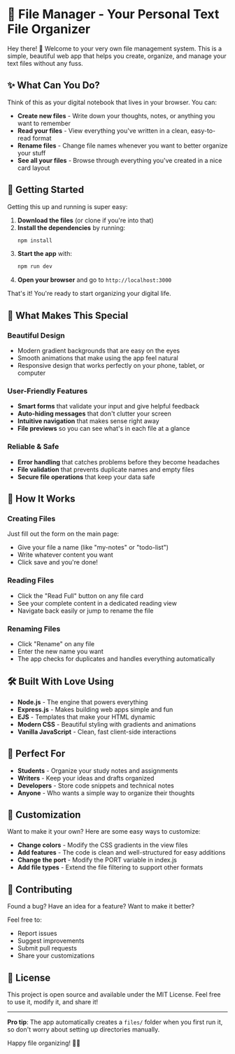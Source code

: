# 📁 File Manager - Your Personal Text File Organizer

Hey there! 👋 Welcome to your very own file management system. This is a simple, beautiful web app that helps you create, organize, and manage your text files without any fuss.

## ✨ What Can You Do?

Think of this as your digital notebook that lives in your browser. You can:

- **Create new files** - Write down your thoughts, notes, or anything you want to remember
- **Read your files** - View everything you've written in a clean, easy-to-read format
- **Rename files** - Change file names whenever you want to better organize your stuff
- **See all your files** - Browse through everything you've created in a nice card layout

## 🚀 Getting Started

Getting this up and running is super easy:

1. **Download the files** (or clone if you're into that)
2. **Install the dependencies** by running:
   ```bash
   npm install
   ```
3. **Start the app** with:
   ```bash
   npm run dev
   ```
4. **Open your browser** and go to `http://localhost:3000`

That's it! You're ready to start organizing your digital life.

## 🎨 What Makes This Special

### Beautiful Design
- Modern gradient backgrounds that are easy on the eyes
- Smooth animations that make using the app feel natural
- Responsive design that works perfectly on your phone, tablet, or computer

### User-Friendly Features
- **Smart forms** that validate your input and give helpful feedback
- **Auto-hiding messages** that don't clutter your screen
- **Intuitive navigation** that makes sense right away
- **File previews** so you can see what's in each file at a glance

### Reliable & Safe
- **Error handling** that catches problems before they become headaches
- **File validation** that prevents duplicate names and empty files
- **Secure file operations** that keep your data safe

## 📱 How It Works

### Creating Files
Just fill out the form on the main page:
- Give your file a name (like "my-notes" or "todo-list")
- Write whatever content you want
- Click save and you're done!

### Reading Files
- Click the "Read Full" button on any file card
- See your complete content in a dedicated reading view
- Navigate back easily or jump to rename the file

### Renaming Files
- Click "Rename" on any file
- Enter the new name you want
- The app checks for duplicates and handles everything automatically

## 🛠️ Built With Love Using

- **Node.js** - The engine that powers everything
- **Express.js** - Makes building web apps simple and fun
- **EJS** - Templates that make your HTML dynamic
- **Modern CSS** - Beautiful styling with gradients and animations
- **Vanilla JavaScript** - Clean, fast client-side interactions

## 🎯 Perfect For

- **Students** - Organize your study notes and assignments
- **Writers** - Keep your ideas and drafts organized
- **Developers** - Store code snippets and technical notes
- **Anyone** - Who wants a simple way to organize their thoughts

## 🔧 Customization

Want to make it your own? Here are some easy ways to customize:

- **Change colors** - Modify the CSS gradients in the view files
- **Add features** - The code is clean and well-structured for easy additions
- **Change the port** - Modify the PORT variable in index.js
- **Add file types** - Extend the file filtering to support other formats

## 🤝 Contributing

Found a bug? Have an idea for a feature? Want to make it better?

Feel free to:
- Report issues
- Suggest improvements
- Submit pull requests
- Share your customizations

## 📄 License

This project is open source and available under the MIT License. Feel free to use it, modify it, and share it!

---

**Pro tip**: The app automatically creates a `files/` folder when you first run it, so don't worry about setting up directories manually.

Happy file organizing! 📝✨
